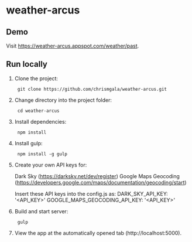 # weather-arcus

## Demo

Visit https://weather-arcus.appspot.com/weather/past.

## Run locally

1. Clone the project:

        git clone https://github.com/chrismgala/weather-arcus.git

1. Change directory into the project folder:

        cd weather-arcus

1. Install dependencies:

        npm install

1. Install gulp:

        npm install -g gulp
        
1. Create your own API keys for:

      Dark Sky (https://darksky.net/dev/register)
      Google Maps Geocoding (https://developers.google.com/maps/documentation/geocoding/start)

      Insert these API keys into the config.js as:
      DARK_SKY_API_KEY: '<API_KEY>'
      GOOGLE_MAPS_GEOCODING_API_KEY: '<API_KEY>'
        
1. Build and start server:

        gulp

1. View the app at the automatically opened tab (http://localhost:5000).

